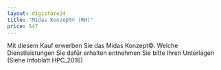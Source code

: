 ```yaml
---
layout: digistore24
title: "Midas Konzept© (RH)"
price: 547
---
```

<p>Mit diesem Kauf erwerben Sie das Midas Konzept&#xA9;. Welche Dienstleistungen Sie daf&#xFC;r erhalten entnehmen Sie bitte Ihren Unterlagen (Siehe Infoblatt HPC_2016)</p>